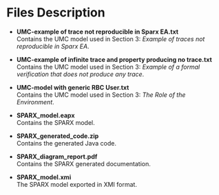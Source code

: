 # Files Description

- **UMC-example of trace not reproducible in Sparx EA.txt**  
  Contains the UMC model used in Section 3: *Example of traces not reproducible in Sparx EA*.

- **UMC-example of infinite trace and property producing no trace.txt**  
  Contains the UMC model used in Section 3: *Example of a formal verification that does not produce any trace*.

- **UMC-model with generic RBC User.txt**  
  Contains the UMC model used in Section 3: *The Role of the Environment*.

- **SPARX_model.eapx**  
  Contains the SPARX model.

- **SPARX_generated_code.zip**  
  Contains the generated Java code.

- **SPARX_diagram_report.pdf**  
  Contains the SPARX generated documentation.

- **SPARX_model.xmi**  
  The SPARX model exported in XMI format.
